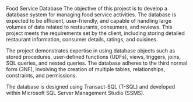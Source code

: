 
Food Service Database 
The objective of this project is to develop a database system for managing food service activities. The database is expected to be efficient, user-friendly, and capable of handling large volumes of data related to restaurants, consumers, and reviews. This project meets the requirements set by the client, including storing detailed restaurant information, consumer details, ratings, and cuisines.

The project demonstrates expertise in using database objects such as stored procedures, user-defined functions (UDFs), views, triggers, joins, SQL queries, and nested queries. The database adheres to the third normal form (3NF), involving the creation of multiple tables, relationships, constraints, and permissions.

The database is designed using Transact-SQL (T-SQL) and developed within Microsoft SQL Server Management Studio (SSMS).
